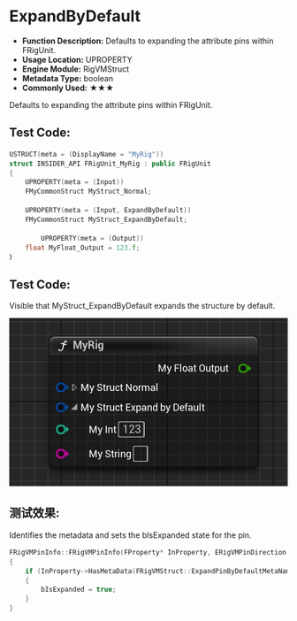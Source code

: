# ExpandByDefault

- **Function Description:** Defaults to expanding the attribute pins within FRigUnit.
- **Usage Location:** UPROPERTY
- **Engine Module:** RigVMStruct
- **Metadata Type:** boolean
- **Commonly Used:** ★★★

Defaults to expanding the attribute pins within FRigUnit.

## Test Code:

```cpp
USTRUCT(meta = (DisplayName = "MyRig"))
struct INSIDER_API FRigUnit_MyRig : public FRigUnit
{
	UPROPERTY(meta = (Input))
	FMyCommonStruct MyStruct_Normal;

	UPROPERTY(meta = (Input, ExpandByDefault))
	FMyCommonStruct MyStruct_ExpandByDefault;

		UPROPERTY(meta = (Output))
	float MyFloat_Output = 123.f;
｝
```

## Test Code:

Visible that MyStruct_ExpandByDefault expands the structure by default.

![Untitled](Untitled.png)

## 测试效果:

Identifies the metadata and sets the bIsExpanded state for the pin.

```cpp
FRigVMPinInfo::FRigVMPinInfo(FProperty* InProperty, ERigVMPinDirection InDirection, int32 InParentIndex, const uint8* InDefaultValueMemory)
{
	if (InProperty->HasMetaData(FRigVMStruct::ExpandPinByDefaultMetaName))
	{
		bIsExpanded = true;
	}
}
```